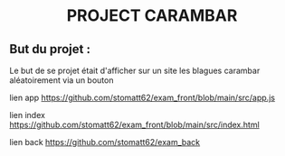 # <center> PROJECT CARAMBAR </center>

## But du projet :
Le but de se projet était d'afficher sur un site les blagues carambar aléatoirement via un bouton

lien app https://github.com/stomatt62/exam_front/blob/main/src/app.js

lien index https://github.com/stomatt62/exam_front/blob/main/src/index.html

lien back https://github.com/stomatt62/exam_back
